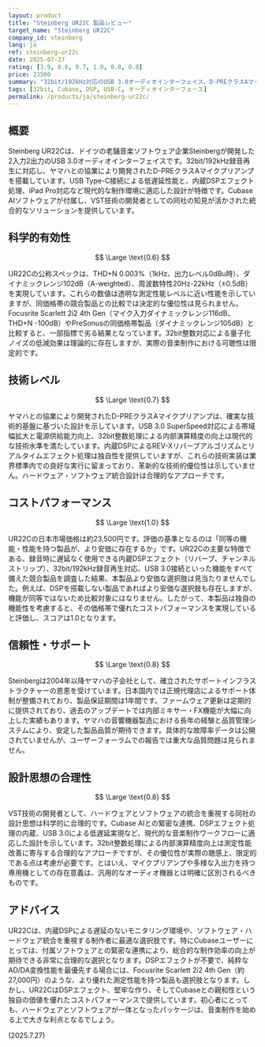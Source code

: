 ```yaml
---
layout: product
title: "Steinberg UR22C 製品レビュー"
target_name: "Steinberg UR22C"
company_id: steinberg
lang: ja
ref: steinberg-ur22c
date: 2025-07-27
rating: [3.9, 0.6, 0.7, 1.0, 0.8, 0.8]
price: 23500
summary: "32bit/192kHz対応のUSB 3.0オーディオインターフェイス。D-PREクラスAマイクプリアンプと低遅延DSPエフェクトを搭載し、独自の機能性で高いコストパフォーマンスを実現。"
tags: [32bit, Cubase, DSP, USB-C, オーディオインターフェース]
permalink: /products/ja/steinberg-ur22c/
---
```

## 概要

Steinberg UR22Cは、ドイツの老舗音楽ソフトウェア企業Steinbergが開発した2入力2出力のUSB 3.0オーディオインターフェイスです。32bit/192kHz録音再生に対応し、ヤマハとの協業により開発されたD-PREクラスAマイクプリアンプを搭載しています。USB Type-C接続による低遅延性能と、内蔵DSPエフェクト処理、iPad Pro対応など現代的な制作環境に適応した設計が特徴です。Cubase AIソフトウェアが付属し、VST技術の開発者としての同社の知見が活かされた統合的なソリューションを提供しています。

## 科学的有効性

$$ \Large \text{0.6} $$

UR22Cの公称スペックは、THD+N 0.003%（1kHz、出力レベル0dBu時）、ダイナミックレンジ102dB（A-weighted）、周波数特性20Hz-22kHz（±0.5dB）を実現しています。これらの数値は透明な測定性能レベルに近い性能を示していますが、同価格帯の競合製品との比較では決定的な優位性は見られません。Focusrite Scarlett 2i2 4th Gen（マイク入力ダイナミックレンジ116dB、THD+N -100dB）やPreSonusの同価格帯製品（ダイナミックレンジ105dB）と比較すると、一部指標で劣る結果となっています。32bit整数対応による量子化ノイズの低減効果は理論的に存在しますが、実際の音楽制作における可聴性は限定的です。

## 技術レベル

$$ \Large \text{0.7} $$

ヤマハとの協業により開発されたD-PREクラスAマイクプリアンプは、確実な技術的基盤に基づいた設計を示しています。USB 3.0 SuperSpeed対応による帯域幅拡大と電源供給能力向上、32bit整数処理による内部演算精度の向上は現代的な技術水準を満たしています。内蔵DSPによるREV-Xリバーブアルゴリズムとリアルタイムエフェクト処理は独自性を提供していますが、これらの技術実装は業界標準内での良好な実行に留まっており、革新的な技術的優位性は示していません。ハードウェア・ソフトウェア統合設計は合理的なアプローチです。

## コストパフォーマンス

$$ \Large \text{1.0} $$

UR22Cの日本市場価格は約23,500円です。評価の基準となるのは「同等の機能・性能を持つ製品が、より安価に存在するか」です。UR22Cの主要な特徴である、録音時に遅延なく使用できる内蔵DSPエフェクト（リバーブ、チャンネルストリップ）、32bit/192kHz録音再生対応、USB 3.0接続といった機能をすべて備えた競合製品を調査した結果、本製品より安価な選択肢は見当たりませんでした。例えば、DSPを搭載しない製品であればより安価な選択肢も存在しますが、機能が同等ではないため比較対象にはなりません。したがって、本製品は独自の機能性を考慮すると、その価格帯で優れたコストパフォーマンスを実現していると評価し、スコアは1.0となります。

## 信頼性・サポート

$$ \Large \text{0.8} $$

Steinbergは2004年以降ヤマハの子会社として、確立されたサポートインフラストラクチャーの恩恵を受けています。日本国内では正規代理店によるサポート体制が整備されており、製品保証期間は1年間です。ファームウェア更新は定期的に提供されており、過去のアップデートでは内部ミキサー・FX機能が大幅に向上した実績もあります。ヤマハの音響機器製造における長年の経験と品質管理システムにより、安定した製品品質が期待できます。具体的な故障率データは公開されていませんが、ユーザーフォーラムでの報告では重大な品質問題は見られません。

## 設計思想の合理性

$$ \Large \text{0.8} $$

VST技術の開発者として、ハードウェアとソフトウェアの統合を重視する同社の設計思想は科学的に合理的です。Cubase AIとの緊密な連携、DSPエフェクト処理の内蔵、USB 3.0による低遅延実現など、現代的な音楽制作ワークフローに適応した設計を示しています。32bit整数処理による内部演算精度向上は測定性能改善に寄与する合理的なアプローチですが、その優位性が実際の聴感上、限定的である点は考慮が必要です。とはいえ、マイクプリアンプや多様な入出力を持つ専用機としての存在意義は、汎用的なオーディオ機器とは明確に区別されるべきものです。

## アドバイス

UR22Cは、内蔵DSPによる遅延のないモニタリング環境や、ソフトウェア・ハードウェア統合を重視する制作者に最適な選択肢です。特にCubaseユーザーにとっては、付属ソフトウェアとの緊密な連携により、総合的な制作効率の向上が期待できる非常に合理的な選択となります。DSPエフェクトが不要で、純粋なAD/DA変換性能を最優先する場合には、Focusrite Scarlett 2i2 4th Gen（約27,000円）のような、より優れた測定性能を持つ製品も選択肢となります。しかし、UR22CはDSPエフェクト、堅牢な作り、そしてCubaseとの親和性という独自の価値を優れたコストパフォーマンスで提供しています。初心者にとっても、ハードウェアとソフトウェアが一体となったパッケージは、音楽制作を始める上で大きな利点となるでしょう。

(2025.7.27)